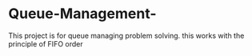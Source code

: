# Queue-Management-
This project is for queue managing problem solving. 
this works with the principle of FIFO order

